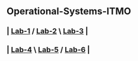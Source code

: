 ## Operational-Systems-ITMO

### |  [Lab-1](https://github.com/Bl00mGuy/Operational-Systems-ITMO/tree/main/Conditions/OS_Lab1.pdf)  /  [Lab-2](https://github.com/Bl00mGuy/Operational-Systems-ITMO/tree/main/Conditions/OS_Lab2.pdf)  \  [Lab-3](https://github.com/Bl00mGuy/Operational-Systems-ITMO/tree/main/Conditions/OS_Lab3.pdf)  |
### |  [Lab-4](https://github.com/Bl00mGuy/Operational-Systems-ITMO/tree/main/Conditions/OS_Lab4.pdf)  \  [Lab-5](https://github.com/Bl00mGuy/Operational-Systems-ITMO/tree/main/Conditions/OS_Lab5.pdf)  /  [Lab-6](https://github.com/Bl00mGuy/Operational-Systems-ITMO/tree/main/Conditions)  |
